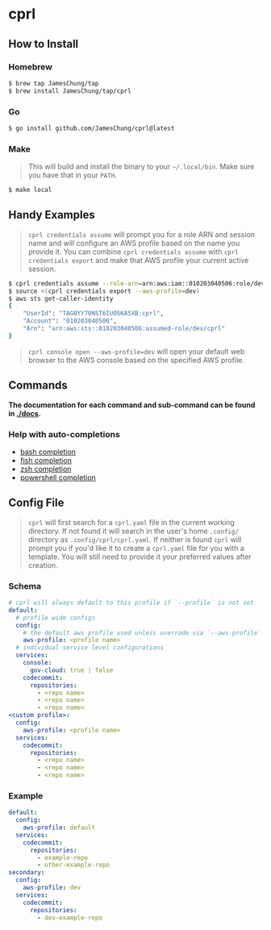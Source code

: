 # cprl

## How to Install

### Homebrew

```sh
$ brew tap JamesChung/tap
$ brew install JamesChung/tap/cprl
```

### Go

```sh
$ go install github.com/JamesChung/cprl@latest
```

### Make

> This will build and install the binary to your `~/.local/bin`. Make sure you have that in your `PATH`.

```sh
$ make local
```

## Handy Examples

> `cprl credentials assume` will prompt you for a role ARN and session name and will configure an AWS profile based on the name you provide it. You can combine `cprl credentials assume` with `cprl credentials export` and make that AWS profile your current active session.

```sh
$ cprl credentials assume --role-arn=arn:aws:iam::010203040506:role/dev --session-name=cprl --output-profile=dev
$ source <(cprl credentials export --aws-profile=dev)
$ aws sts get-caller-identity
{
    "UserId": "TAG0YY70NST6IUO5KA5XB:cprl",
    "Account": "010203040506",
    "Arn": "arn:aws:sts::010203040506:assumed-role/dev/cprl"
}
```

> `cprl console open --aws-profile=dev` will open your default web browser to the AWS console based on the specified AWS profile.

## Commands

**The documentation for each command and sub-command can be found in [./docs](./docs/cprl.md).**

### Help with auto-completions

* [bash completion](./docs/cprl_completion_bash.md)
* [fish completion](./docs/cprl_completion_fish.md)
* [zsh completion](./docs/cprl_completion_zsh.md)
* [powershell completion](./docs/cprl_completion_powershell.md)

## Config File

> `cprl` will first search for a `cprl.yaml` file in the current working directory. If not found it will search in the user's home `.config/` directory as `.config/cprl/cprl.yaml`. If neither is found `cprl` will prompt you if you'd like it to create a `cprl.yaml` file for you with a template. You will still need to provide it your preferred values after creation.

### Schema

```yaml
# cprl will always default to this profile if `--profile` is not set
default:
  # profile wide configs
  config:
    # the default aws profile used unless overrode via `--aws-profile` flag
    aws-profile: <profile name>
  # individual service level configurations
  services:
    console:
      gov-cloud: true | false
    codecommit:
      repositories:
        - <repo name>
        - <repo name>
        - <repo name>
<custom profile>:
  config:
    aws-profile: <profile name>
  services:
    codecommit:
      repositories:
        - <repo name>
        - <repo name>
        - <repo name>
```

### Example

```yaml
default:
  config:
    aws-profile: default
  services:
    codecommit:
      repositories:
        - example-repo
        - other-example-repo
secondary:
  config:
    aws-profile: dev
  services:
    codecommit:
      repositories:
        - dev-example-repo
```
